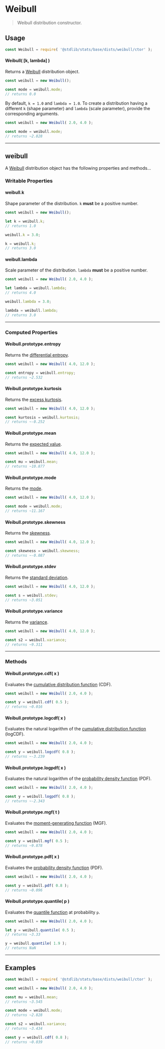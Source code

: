 <!--

@license Apache-2.0

Copyright (c) 2018 The Stdlib Authors.

Licensed under the Apache License, Version 2.0 (the "License");
you may not use this file except in compliance with the License.
You may obtain a copy of the License at

   http://www.apache.org/licenses/LICENSE-2.0

Unless required by applicable law or agreed to in writing, software
distributed under the License is distributed on an "AS IS" BASIS,
WITHOUT WARRANTIES OR CONDITIONS OF ANY KIND, either express or implied.
See the License for the specific language governing permissions and
limitations under the License.

-->

# Weibull

> Weibull distribution constructor.

<!-- Section to include introductory text. Make sure to keep an empty line after the intro `section` element and another before the `/section` close. -->

<section class="intro">

</section>

<!-- /.intro -->

<!-- Package usage documentation. -->

<section class="usage">

## Usage

```javascript
const Weibull = require( '@stdlib/stats/base/dists/weibull/ctor' );
```

#### Weibull( \[k, lambda] )

Returns a [Weibull][weibull-distribution] distribution object.

```javascript
const weibull = new Weibull();

const mode = weibull.mode;
// returns 0.0
```

By default, `k = 1.0` and `lambda = 1.0`. To create a distribution having a different `k` (shape parameter) and `lambda` (scale parameter), provide the corresponding arguments.

```javascript
const weibull = new Weibull( 2.0, 4.0 );

const mode = weibull.mode;
// returns ~2.828
```

* * *

## weibull

A [Weibull][weibull-distribution] distribution object has the following properties and methods...

### Writable Properties

#### weibull.k

Shape parameter of the distribution. `k` **must** be a positive number.

```javascript
const weibull = new Weibull();

let k = weibull.k;
// returns 1.0

weibull.k = 3.0;

k = weibull.k;
// returns 3.0
```

#### weibull.lambda

Scale parameter of the distribution. `lambda` **must** be a positive number.

```javascript
const weibull = new Weibull( 2.0, 4.0 );

let lambda = weibull.lambda;
// returns 4.0

weibull.lambda = 3.0;

lambda = weibull.lambda;
// returns 3.0
```

* * *

### Computed Properties

#### Weibull.prototype.entropy

Returns the [differential entropy][entropy].

```javascript
const weibull = new Weibull( 4.0, 12.0 );

const entropy = weibull.entropy;
// returns ~2.532
```

#### Weibull.prototype.kurtosis

Returns the [excess kurtosis][kurtosis].

```javascript
const weibull = new Weibull( 4.0, 12.0 );

const kurtosis = weibull.kurtosis;
// returns ~-0.252
```

#### Weibull.prototype.mean

Returns the [expected value][expected-value].

```javascript
const weibull = new Weibull( 4.0, 12.0 );

const mu = weibull.mean;
// returns ~10.877
```

#### Weibull.prototype.mode

Returns the [mode][mode].

```javascript
const weibull = new Weibull( 4.0, 12.0 );

const mode = weibull.mode;
// returns ~11.167
```

#### Weibull.prototype.skewness

Returns the [skewness][skewness].

```javascript
const weibull = new Weibull( 4.0, 12.0 );

const skewness = weibull.skewness;
// returns ~-0.087
```

#### Weibull.prototype.stdev

Returns the [standard deviation][standard-deviation].

```javascript
const weibull = new Weibull( 4.0, 12.0 );

const s = weibull.stdev;
// returns ~3.051
```

#### Weibull.prototype.variance

Returns the [variance][variance].

```javascript
const weibull = new Weibull( 4.0, 12.0 );

const s2 = weibull.variance;
// returns ~9.311
```

* * *

### Methods

#### Weibull.prototype.cdf( x )

Evaluates the [cumulative distribution function][cdf] (CDF).

```javascript
const weibull = new Weibull( 2.0, 4.0 );

const y = weibull.cdf( 0.5 );
// returns ~0.016
```

#### Weibull.prototype.logcdf( x )

Evaluates the natural logarithm of the [cumulative distribution function][cdf] (logCDF).

```javascript
const weibull = new Weibull( 2.0, 4.0 );

const y = weibull.logcdf( 0.8 );
// returns ~-3.239
```

#### Weibull.prototype.logpdf( x )

Evaluates the natural logarithm of the [probability density function][pdf] (PDF).

```javascript
const weibull = new Weibull( 2.0, 4.0 );

const y = weibull.logpdf( 0.8 );
// returns ~-2.343
```

#### Weibull.prototype.mgf( t )

Evaluates the [moment-generating function][mgf] (MGF).

```javascript
const weibull = new Weibull( 2.0, 4.0 );

const y = weibull.mgf( 0.5 );
// returns ~9.878
```

#### Weibull.prototype.pdf( x )

Evaluates the [probability density function][pdf] (PDF).

```javascript
const weibull = new Weibull( 2.0, 4.0 );

const y = weibull.pdf( 0.8 );
// returns ~0.096
```

#### Weibull.prototype.quantile( p )

Evaluates the [quantile function][quantile-function] at probability `p`.

```javascript
const weibull = new Weibull( 2.0, 4.0 );

let y = weibull.quantile( 0.5 );
// returns ~3.33

y = weibull.quantile( 1.9 );
// returns NaN
```

</section>

<!-- /.usage -->

<!-- Package usage notes. Make sure to keep an empty line after the `section` element and another before the `/section` close. -->

<section class="notes">

</section>

<!-- /.notes -->

<!-- Package usage examples. -->

* * *

<section class="examples">

## Examples

<!-- eslint no-undef: "error" -->

```javascript
const Weibull = require( '@stdlib/stats/base/dists/weibull/ctor' );

const weibull = new Weibull( 2.0, 4.0 );

const mu = weibull.mean;
// returns ~3.545

const mode = weibull.mode;
// returns ~2.828

const s2 = weibull.variance;
// returns ~3.434

const y = weibull.cdf( 0.8 );
// returns ~0.039
```

</section>

<!-- /.examples -->

<!-- Section to include cited references. If references are included, add a horizontal rule *before* the section. Make sure to keep an empty line after the `section` element and another before the `/section` close. -->

<section class="references">

</section>

<!-- /.references -->

<!-- Section for related `stdlib` packages. Do not manually edit this section, as it is automatically populated. -->

<section class="related">

</section>

<!-- /.related -->

<!-- Section for all links. Make sure to keep an empty line after the `section` element and another before the `/section` close. -->

<section class="links">

[weibull-distribution]: https://en.wikipedia.org/wiki/Weibull_distribution

[cdf]: https://en.wikipedia.org/wiki/Cumulative_distribution_function

[mgf]: https://en.wikipedia.org/wiki/Moment-generating_function

[pdf]: https://en.wikipedia.org/wiki/Probability_density_function

[quantile-function]: https://en.wikipedia.org/wiki/Quantile_function

[entropy]: https://en.wikipedia.org/wiki/Entropy_%28information_theory%29

[expected-value]: https://en.wikipedia.org/wiki/Expected_value

[kurtosis]: https://en.wikipedia.org/wiki/Kurtosis

[mode]: https://en.wikipedia.org/wiki/Mode_%28statistics%29

[skewness]: https://en.wikipedia.org/wiki/Skewness

[standard-deviation]: https://en.wikipedia.org/wiki/Standard_deviation

[variance]: https://en.wikipedia.org/wiki/Variance

</section>

<!-- /.links -->
